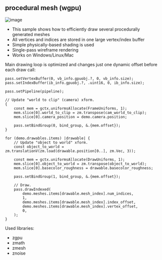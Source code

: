 ## procedural mesh (wgpu)

![image](screenshot.png)

* This sample shows how to efficiently draw several procedurally generated meshes
* All vertices and indices are stored in one large vertex/index buffer
* Simple physically-based shading is used
* Single-pass wireframe rendering
* Works on Windows/Linux/Mac

Main drawing loop is optimized and changes just one dynamic offset before each draw call:

```zig
pass.setVertexBuffer(0, vb_info.gpuobj.?, 0, vb_info.size);
pass.setIndexBuffer(ib_info.gpuobj.?, .uint16, 0, ib_info.size);

pass.setPipeline(pipeline);

// Update "world to clip" (camera) xform.
{
    const mem = gctx.uniformsAllocate(FrameUniforms, 1);
    mem.slice[0].world_to_clip = zm.transpose(cam_world_to_clip);
    mem.slice[0].camera_position = demo.camera.position;

    pass.setBindGroup(0, bind_group, &.{mem.offset});
}

for (demo.drawables.items) |drawable| {
    // Update "object to world" xform.
    const object_to_world = zm.translationV(zm.load(drawable.position[0..], zm.Vec, 3));

    const mem = gctx.uniformsAllocate(DrawUniforms, 1);
    mem.slice[0].object_to_world = zm.transpose(object_to_world);
    mem.slice[0].basecolor_roughness = drawable.basecolor_roughness;

    pass.setBindGroup(1, bind_group, &.{mem.offset});

    // Draw.
    pass.drawIndexed(
        demo.meshes.items[drawable.mesh_index].num_indices,
        1,
        demo.meshes.items[drawable.mesh_index].index_offset,
        demo.meshes.items[drawable.mesh_index].vertex_offset,
        0,
    );
}
```

Used libraries:
* zgpu
* zmath
* zmesh
* znoise
